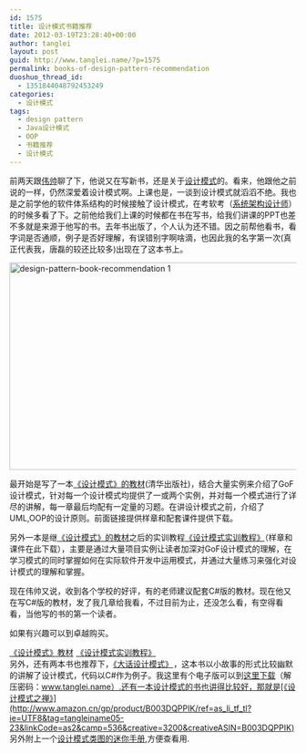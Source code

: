 ```yaml
---
id: 1575
title: 设计模式书籍推荐
date: 2012-03-19T23:28:40+00:00
author: tanglei
layout: post
guid: http://www.tanglei.name/?p=1575
permalink: books-of-design-pattern-recommendation
duoshuo_thread_id:
  - 1351844048792453249
categories:
  - 设计模式
tags:
  - design pattern
  - Java设计模式
  - OOP
  - 书籍推荐
  - 设计模式
---
```

前两天跟<a href="http://www.chinasa.info/about.html" target="_blank">伟帅</a>聊了下，他说又在写新书，还是关于<a href="http://www.tanglei.name/category/software-engineering/design-pattern/" target="_blank">设计模式</a>的。看来，他跟他之前说的一样，仍然深爱着设计模式啊。上课也是，一谈到设计模式就滔滔不绝。我也是之前学他的软件体系结构的时候接触了设计模式，在考软考（<a href="http://www.tanglei.name/get-the-system-architect/" target="_blank">系统架构设计师</a>）的时候多看了下。之前他给我们上课的时候都在书在写书，给我们讲课的PPT也差不多就是来源于他写的书。去年书出版了，个人认为还不错。因之前帮他看书，看字词是否通顺，例子是否好理解，有误错别字啊啥滴，也因此我的名字第一次(真正代表我，唐磊的较还比较多)出现在了这本书上。

[<img style="border-right-width: 0px; display: inline; border-top-width: 0px; border-bottom-width: 0px; border-left-width: 0px" title="design-pattern-book-recommendation 1" border="0" alt="design-pattern-book-recommendation 1" src="http://www.tanglei.name/wp-content/uploads/2012/03/designpatternbookrecommendation1_thumb.jpg" width="644" height="364" />](http://www.tanglei.name/wp-content/uploads/2012/03/designpatternbookrecommendation1.jpg) 

最开始是写了一本<a href="http://www.tup.com.cn/book/Showbook.asp?CPBH=037987-01&DJ=45" target="_blank">《设计模式》的教材</a>(清华出版社)，结合大量实例来介绍了GoF设计模式，针对每一个设计模式均提供了一或两个实例，并对每一个模式进行了详尽的讲解，每一章最后均配有一定量的习题。在讲设计模式之前，介绍了UML,OOP的设计原则。前面链接提供样章和配套课件提供下载。

另外一本是继<a href="http://www.tup.com.cn/book/Showbook.asp?CPBH=037987-01&DJ=45" target="_blank">《设计模式》的教材</a>之后的实训教程<a href="http://www.tup.com.cn/book/Showbook.asp?CPBH=042974-01&DJ=34" target="_blank">《设计模式实训教程》</a>（样章和课件在此下载），主要是通过大量项目实例让读者加深对GoF设计模式的理解，在学习模式的同时掌握如何在实际软件开发中运用模式，并通过大量练习来强化对设计模式的理解和掌握。

现在伟帅又说，收到各个学校的好评，有的老师建议配套C#版的教材。现在他又在写C#版的教材，发了我几章给我看，不过目前为止，还没怎么看，有空得看看，当他写的书的第一个读者。

如果有兴趣可以到卓越购买。

[《设计模式》教材](http://www.amazon.cn/gp/product/B005XUK0DE/ref=as_li_tf_tl?ie=UTF8&tag=tangleiname05-23&linkCode=as2&camp=536&creative=3200&creativeASIN=B005XUK0DE) <img style="border-bottom-style: none !important; border-right-style: none !important; margin: 0px; border-top-style: none !important; border-left-style: none !important" border="0" alt="" src="http://www.assoc-amazon.cn/e/ir?t=tangleiname05-23&l=as2&o=28&a=B005XUK0DE" width="1" height="1" />[《设计模式实训教程》](http://www.amazon.cn/gp/product/B007CDR0R4/ref=as_li_tf_tl?ie=UTF8&tag=tangleiname05-23&linkCode=as2&camp=536&creative=3200&creativeASIN=B007CDR0R4)   <img style="border-bottom-style: none !important; border-right-style: none !important; margin: 0px; border-top-style: none !important; border-left-style: none !important" border="0" alt="" src="http://www.assoc-amazon.cn/e/ir?t=tangleiname05-23&l=as2&o=28&a=B007CDR0R4" width="1" height="1" />  
另外，还有两本书也推荐下，[《大话设计模式》](http://www.amazon.cn/gp/product/B0011FHN5S/ref=as_li_tf_tl?ie=UTF8&tag=tangleiname05-23&linkCode=as2&camp=536&creative=3200&creativeASIN=B0011FHN5S)<img style="border-bottom-style: none !important; border-right-style: none !important; margin: 0px; border-top-style: none !important; border-left-style: none !important" border="0" alt="设计模式书籍推荐" src="http://www.assoc-amazon.cn/e/ir?t=tangleiname05-23&l=as2&o=28&a=B0011FHN5S" width="1" height="1" />，这本书以小故事的形式比较幽默的讲解了设计模式，代码以C#作为例子。我这里有个电子版可以到[这里下载](http://115.com/file/ans846yl)（解压密码：www.tanglei.name）.还有一本设计模式的书也讲得比较好，那就是[《设计模式之禅》](http://www.amazon.cn/gp/product/B003DQPPIK/ref=as_li_tf_tl?ie=UTF8&tag=tangleiname05-23&linkCode=as2&camp=536&creative=3200&creativeASIN=B003DQPPIK)<img style="border-bottom-style: none !important; border-right-style: none !important; margin: 0px; border-top-style: none !important; border-left-style: none !important" border="0" alt="设计模式书籍推荐" src="http://www.assoc-amazon.cn/e/ir?t=tangleiname05-23&l=as2&o=28&a=B003DQPPIK" width="1" height="1" />另外附上一个[设计模式类图的迷你手册](http://115.com/file/c29cbfcu),方便查看用.
